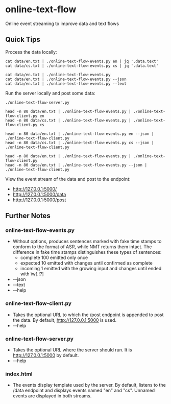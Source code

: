 # online-text-flow
Online event streaming to improve data and text flows

## Quick Tips

Process the data locally:

    cat data/en.txt | ./online-text-flow-events.py en | jq '.data.text'
    cat data/cs.txt | ./online-text-flow-events.py cs | jq '.data.text'
    
    cat data/en.txt | ./online-text-flow-events.py
    cat data/en.txt | ./online-text-flow-events.py --json
    cat data/en.txt | ./online-text-flow-events.py --text

Run the server locally and post some data:

    ./online-text-flow-server.py
    
    head -n 80 data/en.txt | ./online-text-flow-events.py | ./online-text-flow-client.py en
    head -n 80 data/cs.txt | ./online-text-flow-events.py | ./online-text-flow-client.py cs
    
    head -n 80 data/en.txt | ./online-text-flow-events.py en --json | ./online-text-flow-client.py
    head -n 80 data/cs.txt | ./online-text-flow-events.py cs --json | ./online-text-flow-client.py
    
    head -n 80 data/en.txt | ./online-text-flow-events.py | ./online-text-flow-client.py
    head -n 80 data/en.txt | ./online-text-flow-events.py --json | ./online-text-flow-client.py

View the event stream of the data and post to the endpoint:

- http://127.0.0.1:5000/
- http://127.0.0.1:5000/data
- http://127.0.0.1:5000/post

## Further Notes

### online-text-flow-events.py

- Without options, produces sentences marked with fake time stamps to conform to the format of ASR, while NMT returns them intact. The difference in fake time stamps distinguishes these types of sentences:
    - complete 100 emitted only once
    - expected 10 emitted with changes until confirmed as complete 
    - incoming 1 emitted with the growing input and changes until ended with \w[.!?]
- --json
- --text
- --help

### online-text-flow-client.py

- Takes the optional URL to which the /post endpoint is appended to post the data. By default, http://127.0.0.1:5000 is used.
- --help

### online-text-flow-server.py

- Takes the optional URL where the server should run. It is http://127.0.0.1:5000 by default.
- --help

### index.html

- The events display template used by the server. By default, listens to the /data endpoint and displays events named "en" and "cs". Unnamed events are displayed in both streams. 
